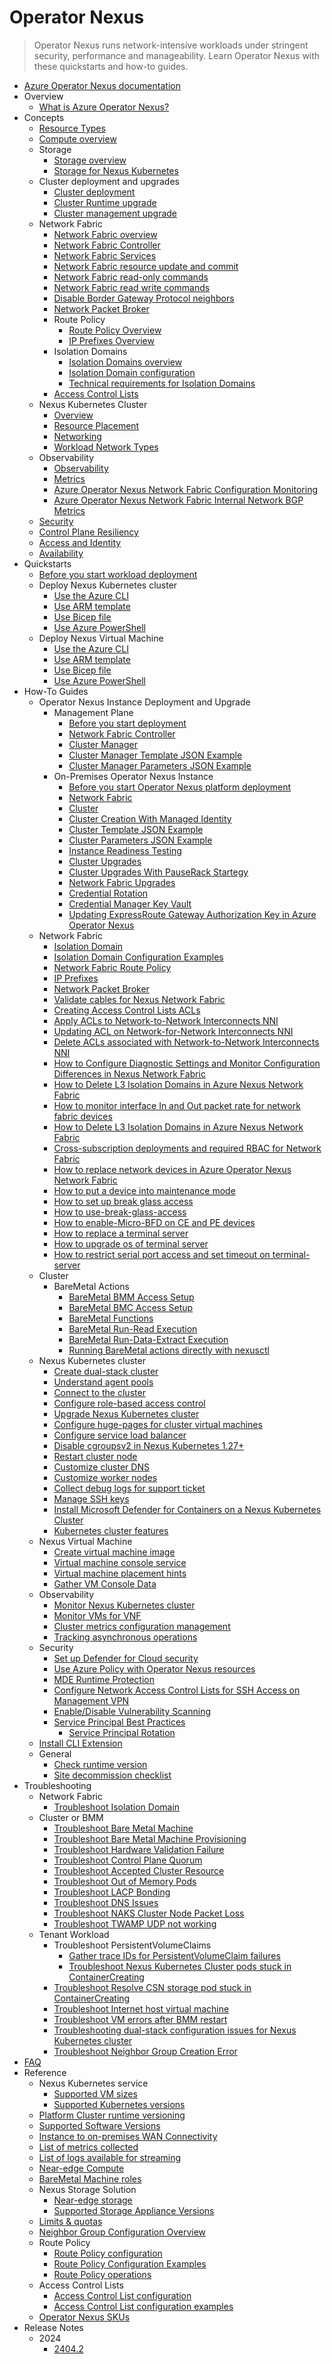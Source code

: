 # Operator Nexus
> Operator Nexus runs network-intensive workloads under stringent security, performance and manageability. Learn Operator Nexus with these quickstarts and how-to guides.
  - [Azure Operator Nexus documentation](https://learn.microsoft.com/en-us/azure/operator-nexus/)
  - Overview
    - [What is Azure Operator Nexus?](https://learn.microsoft.com/en-us/azure/operator-nexus/overview)
  - Concepts
    - [Resource Types](https://learn.microsoft.com/en-us/azure/operator-nexus/concepts-resource-types)
    - [Compute overview](https://learn.microsoft.com/en-us/azure/operator-nexus/concepts-compute)
    - Storage
      - [Storage overview](https://learn.microsoft.com/en-us/azure/operator-nexus/concepts-storage)
      - [Storage for Nexus Kubernetes](https://learn.microsoft.com/en-us/azure/operator-nexus/concepts-storage-kubernetes)
    - Cluster deployment and upgrades
      - [Cluster deployment](https://learn.microsoft.com/en-us/azure/operator-nexus/concepts-cluster-deployment-overview)
      - [Cluster Runtime upgrade](https://learn.microsoft.com/en-us/azure/operator-nexus/concepts-cluster-upgrade-overview)
      - [Cluster management upgrade](https://learn.microsoft.com/en-us/azure/operator-nexus/concepts-cluster-management-upgrade)
    - Network Fabric
      - [Network Fabric overview](https://learn.microsoft.com/en-us/azure/operator-nexus/concepts-network-fabric)
      - [Network Fabric Controller](https://learn.microsoft.com/en-us/azure/operator-nexus/concepts-network-fabric-controller)
      - [Network Fabric Services](https://learn.microsoft.com/en-us/azure/operator-nexus/concepts-network-fabric-services)
      - [Network Fabric resource update and commit](https://learn.microsoft.com/en-us/azure/operator-nexus/concepts-network-fabric-resource-update-commit)
      - [Network Fabric read-only commands](https://learn.microsoft.com/en-us/azure/operator-nexus/concepts-network-fabric-read-only-commands)
      - [Network Fabric read write commands](https://learn.microsoft.com/en-us/azure/operator-nexus/concepts-network-fabric-read-write-commands)
      - [Disable Border Gateway Protocol neighbors](https://learn.microsoft.com/en-us/azure/operator-nexus/concepts-disable-border-gateway-protocol-neighbors)
      - [Network Packet Broker](https://learn.microsoft.com/en-us/azure/operator-nexus/concepts-nexus-network-packet-broker)
      - Route Policy
        - [Route Policy Overview](https://learn.microsoft.com/en-us/azure/operator-nexus/concepts-nexus-route-policies-overview)
        - [IP Prefixes Overview](https://learn.microsoft.com/en-us/azure/operator-nexus/concepts-nexus-ip-prefix)
      - Isolation Domains
        - [Isolation Domains overview](https://learn.microsoft.com/en-us/azure/operator-nexus/concepts-isolation-domain)
        - [Isolation Domain configuration](https://learn.microsoft.com/en-us/azure/operator-nexus/reference-isolation-domain-configuration)
        - [Technical requirements for Isolation Domains](https://learn.microsoft.com/en-us/azure/operator-nexus/reference-isolation-domain-technical-requirements)
      - [Access Control Lists](https://learn.microsoft.com/en-us/azure/operator-nexus/concepts-access-control-lists)
    - Nexus Kubernetes Cluster
      - [Overview](https://learn.microsoft.com/en-us/azure/operator-nexus/concepts-nexus-kubernetes-cluster)
      - [Resource Placement](https://learn.microsoft.com/en-us/azure/operator-nexus/concepts-nexus-kubernetes-placement)
      - [Networking](https://learn.microsoft.com/en-us/azure/operator-nexus/concepts-nexus-networking)
      - [Workload Network Types](https://learn.microsoft.com/en-us/azure/operator-nexus/concepts-nexus-workload-network-types)
    - Observability
      - [Observability](https://learn.microsoft.com/en-us/azure/operator-nexus/concepts-observability)
      - [Metrics](https://learn.microsoft.com/en-us/azure/operator-nexus/reference-operator-nexus-observability-metrics)
      - [Azure Operator Nexus Network Fabric Configuration Monitoring](https://learn.microsoft.com/en-us/azure/operator-nexus/concepts-network-fabric-configuration-monitoring)
      - [Azure Operator Nexus Network Fabric Internal Network BGP Metrics](https://learn.microsoft.com/en-us/azure/operator-nexus/concepts-internal-network-bgp-metrics)
    - [Security](https://learn.microsoft.com/en-us/azure/operator-nexus/concepts-security)
    - [Control Plane Resiliency](https://learn.microsoft.com/en-us/azure/operator-nexus/concepts-rack-resiliency)
    - [Access and Identity](https://learn.microsoft.com/en-us/azure/operator-nexus/concepts-security-access-identity)
    - [Availability](https://learn.microsoft.com/en-us/azure/operator-nexus/concepts-nexus-availability)
  - Quickstarts
    - [Before you start workload deployment](https://learn.microsoft.com/en-us/azure/operator-nexus/quickstarts-tenant-workload-prerequisites)
    - Deploy Nexus Kubernetes cluster
      - [Use the Azure CLI](https://learn.microsoft.com/en-us/azure/operator-nexus/quickstarts-kubernetes-cluster-deployment-cli)
      - [Use ARM template](https://learn.microsoft.com/en-us/azure/operator-nexus/quickstarts-kubernetes-cluster-deployment-arm)
      - [Use Bicep file](https://learn.microsoft.com/en-us/azure/operator-nexus/quickstarts-kubernetes-cluster-deployment-bicep)
      - [Use Azure PowerShell](https://learn.microsoft.com/en-us/azure/operator-nexus/quickstarts-kubernetes-cluster-deployment-powershell)
    - Deploy Nexus Virtual Machine
      - [Use the Azure CLI](https://learn.microsoft.com/en-us/azure/operator-nexus/quickstarts-virtual-machine-deployment-cli)
      - [Use ARM template](https://learn.microsoft.com/en-us/azure/operator-nexus/quickstarts-virtual-machine-deployment-arm)
      - [Use Bicep file](https://learn.microsoft.com/en-us/azure/operator-nexus/quickstarts-virtual-machine-deployment-bicep)
      - [Use Azure PowerShell](https://learn.microsoft.com/en-us/azure/operator-nexus/quickstarts-virtual-machine-deployment-ps)
  - How-To Guides
    - Operator Nexus Instance Deployment and Upgrade
      - Management Plane
        - [Before you start deployment](https://learn.microsoft.com/en-us/azure/operator-nexus/howto-azure-operator-nexus-prerequisites)
        - [Network Fabric Controller](https://learn.microsoft.com/en-us/azure/operator-nexus/howto-configure-network-fabric-controller)
        - [Cluster Manager](https://learn.microsoft.com/en-us/azure/operator-nexus/howto-cluster-manager)
        - [Cluster Manager Template JSON Example](https://learn.microsoft.com/en-us/azure/operator-nexus/clustermanager-jsonc-example)
        - [Cluster Manager Parameters JSON Example](https://learn.microsoft.com/en-us/azure/operator-nexus/clustermanager-parameters-jsonc-example)
      - On-Premises Operator Nexus Instance
        - [Before you start Operator Nexus platform deployment](https://learn.microsoft.com/en-us/azure/operator-nexus/howto-platform-prerequisites)
        - [Network Fabric](https://learn.microsoft.com/en-us/azure/operator-nexus/howto-configure-network-fabric)
        - [Cluster](https://learn.microsoft.com/en-us/azure/operator-nexus/howto-configure-cluster)
        - [Cluster Creation With Managed Identity](https://learn.microsoft.com/en-us/azure/operator-nexus/howto-create-cluster-with-user-assigned-managed-identity)
        - [Cluster Template JSON Example](https://learn.microsoft.com/en-us/azure/operator-nexus/cluster-jsonc-example)
        - [Cluster Parameters JSON Example](https://learn.microsoft.com/en-us/azure/operator-nexus/cluster-parameters-jsonc-example)
        - [Instance Readiness Testing](https://learn.microsoft.com/en-us/azure/operator-nexus/howto-run-instance-readiness-testing)
        - [Cluster Upgrades](https://learn.microsoft.com/en-us/azure/operator-nexus/howto-cluster-runtime-upgrade)
        - [Cluster Upgrades With PauseRack Startegy](https://learn.microsoft.com/en-us/azure/operator-nexus/howto-cluster-runtime-upgrade-with-pauserack-strategy)
        - [Network Fabric Upgrades](https://learn.microsoft.com/en-us/azure/operator-nexus/howto-upgrade-nexus-fabric)
        - [Credential Rotation](https://learn.microsoft.com/en-us/azure/operator-nexus/howto-credential-rotation)
        - [Credential Manager Key Vault](https://learn.microsoft.com/en-us/azure/operator-nexus/how-to-credential-manager-key-vault)
        - [Updating ExpressRoute Gateway Authorization Key in Azure Operator Nexus](https://learn.microsoft.com/en-us/azure/operator-nexus/howto-update-expressroute-authorization-key)
    - Network Fabric
      - [Isolation Domain](https://learn.microsoft.com/en-us/azure/operator-nexus/howto-configure-isolation-domain)
      - [Isolation Domain Configuration Examples](https://learn.microsoft.com/en-us/azure/operator-nexus/reference-isolation-domain-configuration-examples)
      - [Network Fabric Route Policy](https://learn.microsoft.com/en-us/azure/operator-nexus/how-to-route-policy)
      - [IP Prefixes](https://learn.microsoft.com/en-us/azure/operator-nexus/how-to-ip-prefixes)
      - [Network Packet Broker](https://learn.microsoft.com/en-us/azure/operator-nexus/howto-configure-network-packet-broker)
      - [Validate cables for Nexus Network Fabric](https://learn.microsoft.com/en-us/azure/operator-nexus/how-to-validate-cables)
      - [Creating Access Control Lists ACLs](https://learn.microsoft.com/en-us/azure/operator-nexus/howto-create-access-control-list-for-network-to-network-interconnects)
      - [Apply ACLs to Network-to-Network Interconnects NNI](https://learn.microsoft.com/en-us/azure/operator-nexus/howto-apply-access-control-list-to-network-to-network-interconnects)
      - [Updating ACL on Network-for-Network Interconnects NNI](https://learn.microsoft.com/en-us/azure/operator-nexus/howto-update-access-control-list-for-network-to-network-interconnects)
      - [Delete ACLs associated with Network-to-Network Interconnects NNI](https://learn.microsoft.com/en-us/azure/operator-nexus/howto-delete-access-control-list-network-to-network-interconnect)
      - [How to Configure Diagnostic Settings and Monitor Configuration Differences in Nexus Network Fabric](https://learn.microsoft.com/en-us/azure/operator-nexus/howto-configure-diagnostic-settings-monitor-configuration-differences)
      - [How to Delete L3 Isolation Domains in Azure Nexus Network Fabric](https://learn.microsoft.com/en-us/azure/operator-nexus/howto-delete-layer-3-isolation-domains)
      - [How to monitor interface In and Out packet rate for network fabric devices](https://learn.microsoft.com/en-us/azure/operator-nexus/howto-monitor-interface-packet-rate)
      - [How to Delete L3 Isolation Domains in Azure Nexus Network Fabric](https://learn.microsoft.com/en-us/azure/operator-nexus/howto-delete-layer-3-isolation-domains)
      - [Cross-subscription deployments and required RBAC for Network Fabric](https://learn.microsoft.com/en-us/azure/operator-nexus/concepts-cross-subscription-deployments-required-rbac-for-network-fabric)
      - [How to replace network devices in Azure Operator Nexus Network Fabric](https://learn.microsoft.com/en-us/azure/operator-nexus/howto-replace-network-devices)
      - [How to put a device into maintenance mode](https://learn.microsoft.com/en-us/azure/operator-nexus/howto-put-device-in-maintenance-mode)
      - [How to set up break glass access](https://learn.microsoft.com/en-us/azure/operator-nexus/howto-set-up-break-glass-access)
      - [How to use-break-glass-access](https://learn.microsoft.com/en-us/azure/operator-nexus/howto-use-break-glass-access)
      - [How to enable-Micro-BFD on CE and PE devices](https://learn.microsoft.com/en-us/azure/operator-nexus/howto-enable-micro-bfd)
      - [How to replace a terminal server](https://learn.microsoft.com/en-us/azure/operator-nexus/howto-replace-a-terminal-server)
      - [How to upgrade os of terminal server](https://learn.microsoft.com/en-us/azure/operator-nexus/howto-upgrade-os-of-terminal-server)
      - [How to restrict serial port access and set timeout on terminal-server](https://learn.microsoft.com/en-us/azure/operator-nexus/howto-restrict-serial-port-access-and-set-timeout-on-terminal-server)
    - Cluster
      - BareMetal Actions
        - [BareMetal BMM Access Setup](https://learn.microsoft.com/en-us/azure/operator-nexus/howto-baremetal-bmm-ssh)
        - [BareMetal BMC Access Setup](https://learn.microsoft.com/en-us/azure/operator-nexus/howto-baremetal-bmc-ssh)
        - [BareMetal Functions](https://learn.microsoft.com/en-us/azure/operator-nexus/howto-baremetal-functions)
        - [BareMetal Run-Read Execution](https://learn.microsoft.com/en-us/azure/operator-nexus/howto-baremetal-run-read)
        - [BareMetal Run-Data-Extract Execution](https://learn.microsoft.com/en-us/azure/operator-nexus/howto-baremetal-run-data-extract)
        - [Running BareMetal actions directly with nexusctl](https://learn.microsoft.com/en-us/azure/operator-nexus/howto-baremetal-nexusctl)
    - Nexus Kubernetes cluster
      - [Create dual-stack cluster](https://learn.microsoft.com/en-us/azure/operator-nexus/howto-kubernetes-cluster-dual-stack)
      - [Understand agent pools](https://learn.microsoft.com/en-us/azure/operator-nexus/howto-kubernetes-cluster-agent-pools)
      - [Connect to the cluster](https://learn.microsoft.com/en-us/azure/operator-nexus/howto-kubernetes-cluster-connect)
      - [Configure role-based access control](https://learn.microsoft.com/en-us/azure/operator-nexus/howto-kubernetes-cluster-aad-rbac)
      - [Upgrade Nexus Kubernetes cluster](https://learn.microsoft.com/en-us/azure/operator-nexus/howto-kubernetes-cluster-upgrade)
      - [Configure huge-pages for cluster virtual machines](https://learn.microsoft.com/en-us/azure/operator-nexus/howto-kubernetes-cluster-huge-pages)
      - [Configure service load balancer](https://learn.microsoft.com/en-us/azure/operator-nexus/howto-kubernetes-service-load-balancer)
      - [Disable cgroupsv2 in Nexus Kubernetes 1.27+](https://learn.microsoft.com/en-us/azure/operator-nexus/howto-disable-cgroupsv2)
      - [Restart cluster node](https://learn.microsoft.com/en-us/azure/operator-nexus/howto-kubernetes-cluster-action-restart)
      - [Customize cluster DNS](https://learn.microsoft.com/en-us/azure/operator-nexus/how-to-customize-kubernetes-cluster-dns)
      - [Customize worker nodes](https://learn.microsoft.com/en-us/azure/operator-nexus/howto-kubernetes-cluster-customize-workers)
      - [Collect debug logs for support ticket](https://learn.microsoft.com/en-us/azure/operator-nexus/howto-kubernetes-cluster-log-collector-script)
      - [Manage SSH keys](https://learn.microsoft.com/en-us/azure/operator-nexus/howto-kubernetes-cluster-manage-ssh-key)
      - [Install Microsoft Defender for Containers on a Nexus Kubernetes Cluster](https://learn.microsoft.com/en-us/azure/operator-nexus/howto-kubernetes-cluster-install-microsoft-defender)
      - [Kubernetes cluster features](https://learn.microsoft.com/en-us/azure/operator-nexus/howto-kubernetes-cluster-features)
    - Nexus Virtual Machine
      - [Create virtual machine image](https://learn.microsoft.com/en-us/azure/operator-nexus/howto-virtual-machine-image)
      - [Virtual machine console service](https://learn.microsoft.com/en-us/azure/operator-nexus/howto-use-vm-console-service)
      - [Virtual machine placement hints](https://learn.microsoft.com/en-us/azure/operator-nexus/howto-virtual-machine-placement-hints)
      - [Gather VM Console Data](https://learn.microsoft.com/en-us/azure/operator-nexus/howto-gather-vm-console-data)
    - Observability
      - [Monitor Nexus Kubernetes cluster](https://learn.microsoft.com/en-us/azure/operator-nexus/howto-monitor-naks-cluster)
      - [Monitor VMs for VNF](https://learn.microsoft.com/en-us/azure/operator-nexus/howto-monitor-virtualized-network-functions-virtual-machines)
      - [Cluster metrics configuration management](https://learn.microsoft.com/en-us/azure/operator-nexus/howto-cluster-metrics-configuration-management)
      - [Tracking asynchronous operations](https://learn.microsoft.com/en-us/azure/operator-nexus/howto-track-async-operations-cli)
    - Security
      - [Set up Defender for Cloud security](https://learn.microsoft.com/en-us/azure/operator-nexus/howto-set-up-defender-for-cloud-security)
      - [Use Azure Policy with Operator Nexus resources](https://learn.microsoft.com/en-us/azure/operator-nexus/howto-use-azure-policy)
      - [MDE Runtime Protection](https://learn.microsoft.com/en-us/azure/operator-nexus/howto-use-mde-runtime-protection)
      - [Configure Network Access Control Lists for SSH Access on Management VPN](https://learn.microsoft.com/en-us/azure/operator-nexus/howto-configure-acls-for-ssh-management-on-access-vpn)
      - [Enable/Disable Vulnerability Scanning](https://learn.microsoft.com/en-us/azure/operator-nexus/howto-enable-disable-vulnerability-scanning)
      - [Service Principal Best Practices](https://learn.microsoft.com/en-us/azure/operator-nexus/howto-service-principal)
        - [Service Principal Rotation](https://learn.microsoft.com/en-us/azure/operator-nexus/howto-service-principal-rotation)
    - [Install CLI Extension](https://learn.microsoft.com/en-us/azure/operator-nexus/howto-install-cli-extensions)
    - General
      - [Check runtime version](https://learn.microsoft.com/en-us/azure/operator-nexus/howto-check-runtime-version)
      - [Site decommission checklist](https://learn.microsoft.com/en-us/azure/operator-nexus/howto-decommission-nexus-instance-checklist)
  - Troubleshooting
    - Network Fabric
      - [Troubleshoot Isolation Domain](https://learn.microsoft.com/en-us/azure/operator-nexus/troubleshoot-isolation-domain)
    - Cluster or BMM
      - [Troubleshoot Bare Metal Machine](https://learn.microsoft.com/en-us/azure/operator-nexus/troubleshoot-reboot-reimage-replace)
      - [Troubleshoot Bare Metal Machine Provisioning](https://learn.microsoft.com/en-us/azure/operator-nexus/troubleshoot-bare-metal-machine-provisioning)
      - [Troubleshoot Hardware Validation Failure](https://learn.microsoft.com/en-us/azure/operator-nexus/troubleshoot-hardware-validation-failure)
      - [Troubleshoot Control Plane Quorum](https://learn.microsoft.com/en-us/azure/operator-nexus/troubleshoot-control-plane-quorum)
      - [Troubleshoot Accepted Cluster Resource](https://learn.microsoft.com/en-us/azure/operator-nexus/troubleshoot-accepted-cluster-hydration)
      - [Troubleshoot Out of Memory Pods](https://learn.microsoft.com/en-us/azure/operator-nexus/troubleshoot-memory-limits)
      - [Troubleshoot LACP Bonding](https://learn.microsoft.com/en-us/azure/operator-nexus/troubleshoot-lacp-bonding)
      - [Troubleshoot DNS Issues](https://learn.microsoft.com/en-us/azure/operator-nexus/troubleshoot-dns-issues)
      - [Troubleshoot NAKS Cluster Node Packet Loss](https://learn.microsoft.com/en-us/azure/operator-nexus/troubleshoot-packet-loss)
      - [Troubleshoot TWAMP UDP not working](https://learn.microsoft.com/en-us/azure/operator-nexus/troubleshoot-twamp-udp-not-working)
    - Tenant Workload
      - Troubleshoot PersistentVolumeClaims
        - [Gather trace IDs for PersistentVolumeClaim failures](https://learn.microsoft.com/en-us/azure/operator-nexus/howto-gather-pvc-trace-id)
        - [Troubleshoot Nexus Kubernetes Cluster pods stuck in ContainerCreating](https://learn.microsoft.com/en-us/azure/operator-nexus/troubleshoot-nexus-kubernetes-cluster-pods)
      - [Troubleshoot Resolve CSN storage pod stuck in ContainerCreating](https://learn.microsoft.com/en-us/azure/operator-nexus/troubleshoot-csn-storage-pod-container-stuck-in-creating)
      - [Troubleshoot Internet host virtual machine](https://learn.microsoft.com/en-us/azure/operator-nexus/troubleshoot-internet-host-virtual-machine)
      - [Troubleshoot VM errors after BMM restart](https://learn.microsoft.com/en-us/azure/operator-nexus/troubleshoot-vm-error-after-reboot)
      - [Troubleshooting dual-stack configuration issues for Nexus Kubernetes cluster](https://learn.microsoft.com/en-us/azure/operator-nexus/troubleshoot-kubernetes-cluster-dual-stack-configuration)
      - [Troubleshoot Neighbor Group Creation Error](https://learn.microsoft.com/en-us/azure/operator-nexus/troubleshoot-neighbor-group-creation-error)
  - [FAQ](https://learn.microsoft.com/en-us/azure/operator-nexus/azure-operator-nexus-faq)
  - Reference
    - Nexus Kubernetes service
      - [Supported VM sizes](https://learn.microsoft.com/en-us/azure/operator-nexus/reference-nexus-kubernetes-cluster-sku)
      - [Supported Kubernetes versions](https://learn.microsoft.com/en-us/azure/operator-nexus/reference-nexus-kubernetes-cluster-supported-versions)
    - [Platform Cluster runtime versioning](https://learn.microsoft.com/en-us/azure/operator-nexus/reference-nexus-platform-runtime-upgrades)
    - [Supported Software Versions](https://learn.microsoft.com/en-us/azure/operator-nexus/reference-supported-software-versions)
    - [Instance to on-premises WAN Connectivity](https://learn.microsoft.com/en-us/azure/operator-nexus/reference-customer-edge-provider-edge-connectivity)
    - [List of metrics collected](https://learn.microsoft.com/en-us/azure/operator-nexus/List-of-metrics-collected)
    - [List of logs available for streaming](https://learn.microsoft.com/en-us/azure/operator-nexus/list-logs-available)
    - [Near-edge Compute](https://learn.microsoft.com/en-us/azure/operator-nexus/reference-near-edge-compute)
    - [BareMetal Machine roles](https://learn.microsoft.com/en-us/azure/operator-nexus/reference-near-edge-baremetal-machine-roles)
    - Nexus Storage Solution
      - [Near-edge storage](https://learn.microsoft.com/en-us/azure/operator-nexus/reference-near-edge-storage)
      - [Supported Storage Appliance Versions](https://learn.microsoft.com/en-us/azure/operator-nexus/reference-near-edge-storage-supported-versions)
    - [Limits & quotas](https://learn.microsoft.com/en-us/azure/operator-nexus/reference-limits-and-quotas)
    - [Neighbor Group Configuration Overview](https://learn.microsoft.com/en-us/azure/operator-nexus/reference-neighbor-group-configuration)
    - Route Policy
      - [Route Policy configuration](https://learn.microsoft.com/en-us/azure/operator-nexus/reference-route-policy-configuration)
      - [Route Policy Configuration Examples](https://learn.microsoft.com/en-us/azure/operator-nexus/reference-nexus-route-policy-config-examples)
      - [Route Policy operations](https://learn.microsoft.com/en-us/azure/operator-nexus/reference-nexus-route-policy-operations)
    - Access Control Lists
      - [Access Control List configuration](https://learn.microsoft.com/en-us/azure/operator-nexus/reference-acl-configuration)
      - [Access Control List configuration examples](https://learn.microsoft.com/en-us/azure/operator-nexus/reference-acl-examples)
    - [Operator Nexus SKUs](https://learn.microsoft.com/en-us/azure/operator-nexus/reference-operator-nexus-skus)
  - Release Notes
    - 2024
      - [2404.2](https://learn.microsoft.com/en-us/azure/operator-nexus/release-notes-2404.2)
